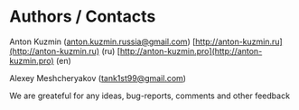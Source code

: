 # Authors / Contacts

Anton Kuzmin \(anton.kuzmin.russia@gmail.com\) [http://anton-kuzmin.ru](http://anton-kuzmin.ru) \(ru\) [http://anton-kuzmin.pro](http://anton-kuzmin.pro) \(en\) 

Alexey Meshcheryakov \(tank1st99@gmail.com\) 

We are greateful for any ideas, bug-reports, comments and other feedback

